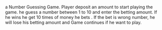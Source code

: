  a Number Guessing Game. Player deposit an amount to start playing the  game. he guess a number between 1 to 10 and enter the betting amount. If he wins he  get 10 times of money he bets . If the bet is wrong number, he will lose his betting amount and Game continues if he  want to play.
